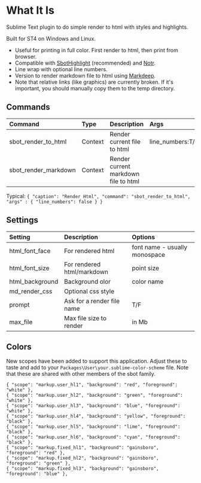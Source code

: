 # What It Is

Sublime Text plugin to do simple render to html with styles and highlights.

Built for ST4 on Windows and Linux.

- Useful for printing in full color. First render to html, then print from browser.
- Compatible with [SbotHighlight](https://github.com/cepthomas/SbotHighlight) (recommended) and
  [Notr](https://github.com/cepthomas/Notr).
- Line wrap with optional line numbers.
- Version to render markdown file to html using [Markdeep](https://casual-effects.com/markdeep/).
- Note that relative links (like graphics) are currently broken. If it's important, you should manually copy them to the temp directory.

## Commands

| Command                    | Type     | Description                          | Args                                       |
| :--------                  | :------- | :-------                             | :-----                                     |
| sbot_render_to_html        | Context  | Render current file to html          | line_numbers:T/F                           |
| sbot_render_markdown       | Context  | Render current markdown file to html |                                            |

Typical:
`{ "caption": "Render Html", "command": "sbot_render_to_html", "args" : { "line_numbers": false } }`

## Settings

| Setting              | Description                              | Options                                                               |
| :--------            | :-------                                 | :------                                                               |
| html_font_face       | For rendered html                        | font name - usually monospace                                         |
| html_font_size       | For rendered html/markdown               | point size                                                            |
| html_background      | Background olor                          | color name                                                            |
| md_render_css        | Optional css style                       |                                                                       |
| prompt               | Ask for a render file name               | T/F                                                                   |
| max_file             | Max file size to render                  | in Mb                                                                 |


## Colors

New scopes have been added to support this application. Adjust these to taste and add
to your `Packages\User\your.sublime-color-scheme` file. Note that these are shared with other
members of the sbot family.

```
{ "scope": "markup.user_hl1", "background": "red", "foreground": "white" },
{ "scope": "markup.user_hl2", "background": "green", "foreground": "white" },
{ "scope": "markup.user_hl3", "background": "blue", "foreground": "white" },
{ "scope": "markup.user_hl4", "background": "yellow", "foreground": "black" },
{ "scope": "markup.user_hl5", "background": "lime", "foreground": "black" },
{ "scope": "markup.user_hl6", "background": "cyan", "foreground": "black" },
{ "scope": "markup.fixed_hl1", "background": "gainsboro", "foreground": "red" },
{ "scope": "markup.fixed_hl2", "background": "gainsboro", "foreground": "green" },
{ "scope": "markup.fixed_hl3", "background": "gainsboro", "foreground": "blue" },
```
